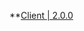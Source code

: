 **[Client | 2.0.0](https://autopatchhk.yuanshen.com/client_app/pc_mihoyo/20210721_3a3ca8dfe8b26ea2/GenshinImpact_2.0.0.zip)
